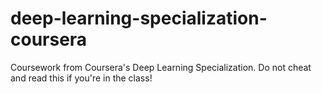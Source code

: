 # deep-learning-specialization-coursera
Coursework from Coursera's Deep Learning Specialization. Do not cheat and read this if you're in the class!
